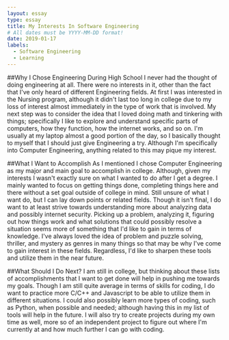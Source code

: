 ```yaml
---
layout: essay
type: essay
title: My Interests In Software Engineering
# All dates must be YYYY-MM-DD format!
date: 2019-01-17
labels:
  - Software Engineering
  - Learning
---
```

##Why I Chose Engineering
During High School I never had the thought of doing engineering at all. There were no interests in it, other than the fact that I've only heard of different Engineering fields. At first I was interested in the Nursing program, although it didn't last too long in college due to my loss of interest almost immediately in the type of work that is involved. My next step was to consider the idea that I loved doing math and tinkering with things; specifically I like to explore and understand specific parts of computers, how they function, how the internet works, and so on. I'm usually at my laptop almost a good portion of the day, so I basically thought to myself that I should just give Engineering a try. Although I'm specifically into Computer Engineering, anything related to this may pique my interest.

##What I Want to Accomplish
As I mentioned I chose Computer Engineering as my major and main goal to accomplish in college. Although, given my interests I wasn't exactly sure on what I wanted to do after I get a degree. I mainly wanted to focus on getting things done, completing things here and there without a set goal outside of college in mind. Still unsure of what I want do, but I can lay down points or related fields. Though it isn't final, I do want to at least strive towards understanding more about analyzing data and possibly internet security. Picking up a problem, analyzing it, figuring out how things work and what solutions that could possibly resolve a situation seems more of something that I'd like to gain in terms of knowledge. I've always loved the idea of problem and puzzle solving, thriller, and mystery as genres in many things so that may be why I've come to gain interest in these fields. Regardless, I'd like to sharpen these tools and utilize them in the near future.

##What Should I Do Next?
I am still in college, but thinking about these lists of accomplishments that I want to get done will help in pushing me towards my goals. Though I am still quite average in terms of skills for coding, I do want to practice more C/C++ and Javascript to be able to utilize them in different situations. I could also possibly learn more types of coding, such as Python, when possible and needed; although having this in my list of tools will help in the future. I will also try to create projects during my own time as well, more so of an independent project to figure out where I'm currently at and how much further I can go with coding.


